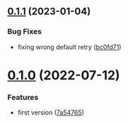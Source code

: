 ## [0.1.1](https://github.com/maxmilhas/ts-base-http-client/compare/v0.1.0...v0.1.1) (2023-01-04)


### Bug Fixes

* fixing wrong default retry ([bc0fd71](https://github.com/maxmilhas/ts-base-http-client/commit/bc0fd71d355fb1f9a083677a65d461f6936fcb3a))

# [0.1.0](https://github.com/maxmilhas/ts-base-http-client/compare/v0.0.0...v0.1.0) (2022-07-12)


### Features

* first version ([7a54765](https://github.com/maxmilhas/ts-base-http-client/commit/7a547658a581489ae2d6755e7a4385b2821f9ced))
